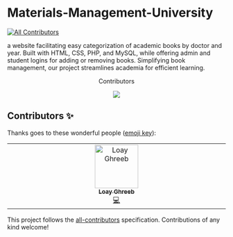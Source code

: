 # Materials-Management-University
<!-- ALL-CONTRIBUTORS-BADGE:START - Do not remove or modify this section -->
[![All Contributors](https://img.shields.io/badge/all_contributors-1-orange.svg?style=flat-square)](#contributors-)
<!-- ALL-CONTRIBUTORS-BADGE:END -->
a website facilitating easy categorization of academic books by doctor and year. Built with HTML, CSS, PHP, and MySQL, while offering admin and student logins for adding or removing books. Simplifying book management, our project streamlines academia for efficient learning.





<center>
    <p>Contributors</p>
<a href="https://github.com/AhmedMohamedAbdelaty/Materials-Management-University/graphs/contributors">
  <img src="https://contrib.rocks/image?repo=AhmedMohamedAbdelaty/Materials-Management-University" />
</a>
</center>

## Contributors ✨

Thanks goes to these wonderful people ([emoji key](https://allcontributors.org/docs/en/emoji-key)):

<!-- ALL-CONTRIBUTORS-LIST:START - Do not remove or modify this section -->
<!-- prettier-ignore-start -->
<!-- markdownlint-disable -->
<table>
  <tbody>
    <tr>
      <td align="center" valign="top" width="14.28%"><a href="https://github.com/loayghreeb"><img src="https://avatars.githubusercontent.com/u/52158423?v=4?s=100" width="100px;" alt="Loay Ghreeb"/><br /><sub><b>Loay Ghreeb</b></sub></a><br /><a href="https://github.com/AhmedMohamedAbdelaty/Materials-Management-University/commits?author=loayghreeb" title="Code">💻</a></td>
    </tr>
  </tbody>
</table>

<!-- markdownlint-restore -->
<!-- prettier-ignore-end -->

<!-- ALL-CONTRIBUTORS-LIST:END -->

This project follows the [all-contributors](https://github.com/all-contributors/all-contributors) specification. Contributions of any kind welcome!